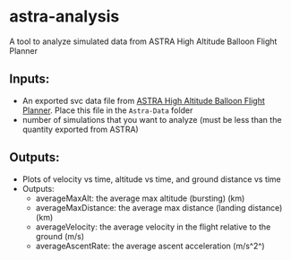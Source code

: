 # astra-analysis
A tool to analyze simulated data from ASTRA High Altitude Balloon Flight Planner

## Inputs:
- An exported svc data file from [ASTRA High Altitude Balloon Flight Planner](http://astra-planner.soton.ac.uk/). Place this file in the `Astra-Data` folder
- number of simulations that you want to analyze (must be less than the quantity exported from ASTRA)

## Outputs:
- Plots of velocity vs time, altitude vs time, and ground distance vs time
- Outputs:
    - averageMaxAlt: the average max altitude (bursting) (km)
    - averageMaxDistance: the average max distance (landing distance) (km)
    - averageVelocity: the average velocity in the flight relative to the ground (m/s)
    - averageAscentRate: the average ascent acceleration  (m/s^2^)

